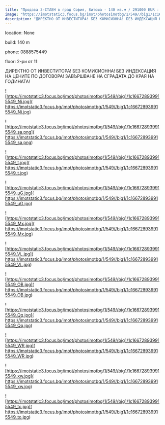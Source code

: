 ```yaml
---
title: "Продава 3-СТАЕН в град София, Витоша - 140 кв.м / 291000 EUR :: imot.bg Обява"
image: "https://imotstatic3.focus.bg/imot/photosimotbg/1/549//big1/1c166728939915549_cB.jpg"
description: "ДИРЕКТНО ОТ ИНВЕСТИТОРА! БЕЗ КОМИСИОННА! БЕЗ ИНДЕКСАЦИЯ НА ЦЕНИТЕ ПО ДОГОВОРА! ЗАВЪРШВАНЕ НА СГРАДАТА ДО КРАЯ НА ГОДИНАТА!"
---
```


location: None

build: 140 m

phone: 0888575449

floor: 2-ри от 11

ДИРЕКТНО ОТ ИНВЕСТИТОРА! БЕЗ КОМИСИОННА! БЕЗ ИНДЕКСАЦИЯ НА ЦЕНИТЕ ПО ДОГОВОРА! ЗАВЪРШВАНЕ НА СГРАДАТА ДО КРАЯ НА ГОДИНАТА!


![https://imotstatic3.focus.bg/imot/photosimotbg/1/549//big1/1c166728939915549_Ni.jpg]( https://imotstatic3.focus.bg/imot/photosimotbg/1/549//big1/1c166728939915549_Ni.jpg)


![https://imotstatic3.focus.bg/imot/photosimotbg/1/549//big1/1c166728939915549_sa.png]( https://imotstatic3.focus.bg/imot/photosimotbg/1/549//big1/1c166728939915549_sa.png)


![https://imotstatic3.focus.bg/imot/photosimotbg/1/549//big1/1c166728939915549_t.jpg]( https://imotstatic3.focus.bg/imot/photosimotbg/1/549//big1/1c166728939915549_t.jpg)


![https://imotstatic3.focus.bg/imot/photosimotbg/1/549//big1/1c166728939915549_uG.jpg]( https://imotstatic3.focus.bg/imot/photosimotbg/1/549//big1/1c166728939915549_uG.jpg)


![https://imotstatic3.focus.bg/imot/photosimotbg/1/549//big1/1c166728939915549_Mx.jpg]( https://imotstatic3.focus.bg/imot/photosimotbg/1/549//big1/1c166728939915549_Mx.jpg)


![https://imotstatic3.focus.bg/imot/photosimotbg/1/549//big1/1c166728939915549_VL.jpg]( https://imotstatic3.focus.bg/imot/photosimotbg/1/549//big1/1c166728939915549_VL.jpg)


![https://imotstatic3.focus.bg/imot/photosimotbg/1/549//big1/1c166728939915549_OB.jpg]( https://imotstatic3.focus.bg/imot/photosimotbg/1/549//big1/1c166728939915549_OB.jpg)


![https://imotstatic3.focus.bg/imot/photosimotbg/1/549//big1/1c166728939915549_Qq.jpg]( https://imotstatic3.focus.bg/imot/photosimotbg/1/549//big1/1c166728939915549_Qq.jpg)


![https://imotstatic3.focus.bg/imot/photosimotbg/1/549//big1/1c166728939915549_WR.jpg]( https://imotstatic3.focus.bg/imot/photosimotbg/1/549//big1/1c166728939915549_WR.jpg)


![https://imotstatic3.focus.bg/imot/photosimotbg/1/549//big1/1c166728939915549_xw.jpg]( https://imotstatic3.focus.bg/imot/photosimotbg/1/549//big1/1c166728939915549_xw.jpg)


![https://imotstatic3.focus.bg/imot/photosimotbg/1/549//big1/1c166728939915549_to.jpg]( https://imotstatic3.focus.bg/imot/photosimotbg/1/549//big1/1c166728939915549_to.jpg)


